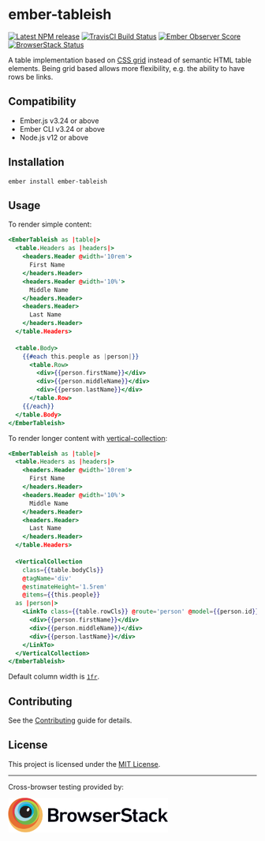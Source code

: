 # ember-tableish

[npm-badge]: https://img.shields.io/npm/v/ember-tableish.svg
[npm-badge-url]: https://www.npmjs.com/package/ember-tableish
[travis-badge]: https://img.shields.io/travis/kturney/ember-tableish/master.svg
[travis-badge-url]: https://travis-ci.org/kturney/ember-tableish
[ember-observer-badge]: http://emberobserver.com/badges/ember-tableish.svg
[ember-observer-url]: http://emberobserver.com/addons/ember-tableish
[browserstack-badge]: https://www.browserstack.com/automate/badge.svg?badge_key=VWJFUWl3OEpWRldvaXFhYU9YRWlZOWVQNmlvNGdQRnJ1bGJUVThidHowND0tLUZ6VEMxVWNnYXIwbVRQSjFhbmltNVE9PQ==--c31eecf4240110bbf5b0086e7aa698b1f23c7778
[browserstack-badge-url]: https://www.browserstack.com/automate/badge.svg?badge_key=VWJFUWl3OEpWRldvaXFhYU9YRWlZOWVQNmlvNGdQRnJ1bGJUVThidHowND0tLUZ6VEMxVWNnYXIwbVRQSjFhbmltNVE9PQ==--c31eecf4240110bbf5b0086e7aa698b1f23c7778

[![Latest NPM release][npm-badge]][npm-badge-url]
[![TravisCI Build Status][travis-badge]][travis-badge-url]
[![Ember Observer Score][ember-observer-badge]][ember-observer-url]
[![BrowserStack Status][browserstack-badge]][browserstack-badge-url]

A table implementation based on [CSS grid](https://developer.mozilla.org/en-US/docs/Web/CSS/grid) instead of semantic HTML table elements.
Being grid based allows more flexibility, e.g. the ability to have rows be links.

## Compatibility

* Ember.js v3.24 or above
* Ember CLI v3.24 or above
* Node.js v12 or above

## Installation

```
ember install ember-tableish
```


## Usage

To render simple content:
```hbs
<EmberTableish as |table|>
  <table.Headers as |headers|>
    <headers.Header @width='10rem'>
      First Name
    </headers.Header>
    <headers.Header @width='10%'>
      Middle Name
    </headers.Header>
    <headers.Header>
      Last Name
    </headers.Header>
  </table.Headers>

  <table.Body>
    {{#each this.people as |person|}}
      <table.Row>
        <div>{{person.firstName}}</div>
        <div>{{person.middleName}}</div>
        <div>{{person.lastName}}</div>
      </table.Row>
    {{/each}}
  </table.Body>
</EmberTableish>
```

To render longer content with [vertical-collection](https://github.com/html-next/vertical-collection):
```hbs
<EmberTableish as |table|>
  <table.Headers as |headers|>
    <headers.Header @width='10rem'>
      First Name
    </headers.Header>
    <headers.Header @width='10%'>
      Middle Name
    </headers.Header>
    <headers.Header>
      Last Name
    </headers.Header>
  </table.Headers>

  <VerticalCollection
    class={{table.bodyCls}}
    @tagName='div'
    @estimateHeight='1.5rem'
    @items={{this.people}}
  as |person|>
    <LinkTo class={{table.rowCls}} @route='person' @model={{person.id}}>
      <div>{{person.firstName}}</div>
      <div>{{person.middleName}}</div>
      <div>{{person.lastName}}</div>
    </LinkTo>
  </VerticalCollection>
</EmberTableish>
```

Default column width is [`1fr`](https://developer.mozilla.org/en-US/docs/Web/CSS/CSS_Grid_Layout/Basic_Concepts_of_Grid_Layout#The_fr_Unit).

## Contributing

See the [Contributing](CONTRIBUTING.md) guide for details.


## License

This project is licensed under the [MIT License](LICENSE.md).

---

Cross-browser testing provided by:

<a href="https://www.browserstack.com">
  <img height="70" src="docs/browserstack-logo.svg" alt="BrowserStack">
</a>
